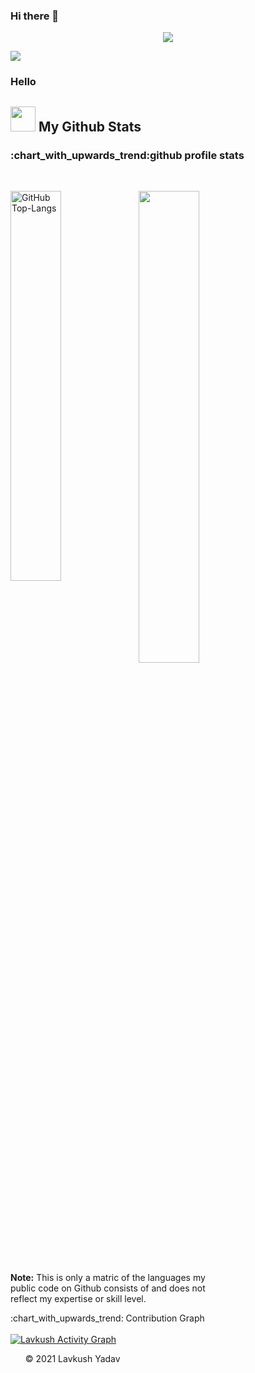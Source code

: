 ### Hi there 👋

<p align="center">
<img src="https://github.com/lavkush5776/lavkush5776/blob/master/Content/Banner.gif">
</p>    

<a id="raw-url" href="https://cutt.ly/8nNFahf"><img src="https://img.shields.io/badge/DOWNLOAD-RESUME-black.svg?logo=docusign&logoColor=yellow&style=for-the-badge"/></a>

<h3>Hello</h3>

<h2 align="left"><img src="https://cdn.icon-icons.com/icons2/632/PNG/128/graph-9_icon-icons.com_58019.png" width="40px"> My Github Stats</h2>
<h3>:chart_with_upwards_trend:github profile stats</h3></br>
<p align="left">
  <img src="https://github-readme-stats.vercel.app/api/top-langs/?username=lavkush5776&layout=compact&theme=chartreuse-dark&langs_count=6" alt="GitHub Top-Langs" align="left" width="40%" />
  <img width="44%" src="https://github-readme-stats.vercel.app/api?username=lavkush5776&show_icons=true&theme=dark"/>
    </p>

 
<p><strong>Note:</strong> This is only a matric of the languages my </br> public code on Github consists of and does not </br> reflect my expertise or skill level.</p>
<summary>:chart_with_upwards_trend: Contribution Graph </summary>
   <br/>
   <a href="https://github.com/ashutosh00710/github-readme-activity-graph"><img alt="Lavkush Activity Graph" src="https://activity-graph.herokuapp.com/graph?username=lavkush5776&theme=react-dark" /></a>


<ol><p>&copy; 2021 Lavkush Yadav</p></ol>

